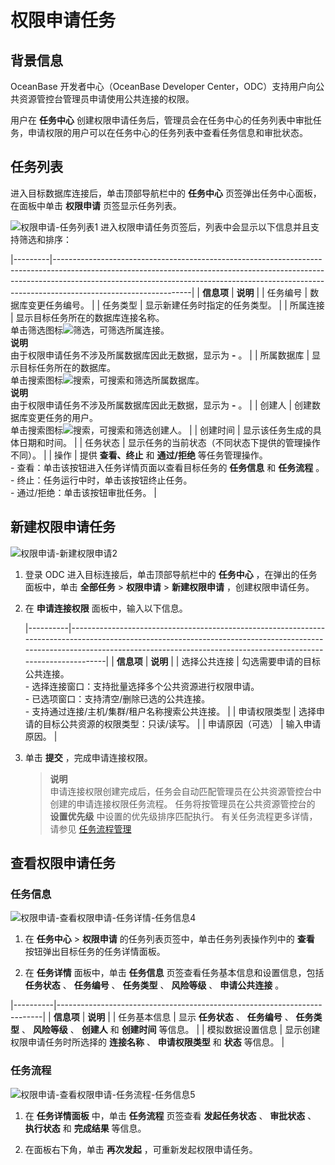 # 权限申请任务 


## **背景信息** 

OceanBase 开发者中心（OceanBase Developer Center，ODC）支持用户向公共资源管控台管理员申请使用公共连接的权限。

用户在 **任务中心** 创建权限申请任务后，管理员会在任务中心的任务列表中审批任务，申请权限的用户可以在任务中心的任务列表中查看任务信息和审批状态。

## **任务列表** 

进入目标数据库连接后，单击顶部导航栏中的 **任务中心** 页签弹出任务中心面板，在面板中单击 **权限申请** 页签显示任务列表。

![权限申请-任务列表1](https://obbusiness-private.oss-cn-shanghai.aliyuncs.com/doc/img/odc/340/%E6%9D%83%E9%99%90%E7%94%B3%E8%AF%B7-%E4%BB%BB%E5%8A%A1%E5%88%97%E8%A1%A81.png)
进入权限申请任务页签后，列表中会显示以下信息并且支持筛选和排序：

|---------|----------------------------------------------------------------------------------------------------------------------------------------------------------------------------------------------------------------------------------------------------------------------------|
| **信息项** | **说明**                                                                                                                                                                                                                                                                     |
| 任务编号    | 数据库变更任务编号。                                                                                                                                                                                                                                                                 |
| 任务类型    | 显示新建任务时指定的任务类型。                                                                                                                                                                                                                                                            |
| 所属连接    | 显示目标任务所在的数据库连接名称。<br> 单击筛选图标![筛选](https://help-static-aliyun-doc.aliyuncs.com/assets/img/zh-CN/0583667361/p352180.jpg)，可筛选所属连接。<br> **说明**<br> 由于权限申请任务不涉及所属数据库因此无数据，显示为 **-** 。                                                                                                                                     |
| 所属数据库   | 显示目标任务所在的数据库。<br> 单击搜索图标![搜索](https://help-static-aliyun-doc.aliyuncs.com/assets/img/zh-CN/5526247461/p416691.jpg)，可搜索和筛选所属数据库。<br> **说明**<br> 由于权限申请任务不涉及所属数据库因此无数据，显示为 **-** 。                                                                                                                                     |
| 创建人     | 创建数据库变更任务的用户。<br> 单击搜索图标![搜索](https://help-static-aliyun-doc.aliyuncs.com/assets/img/zh-CN/5526247461/p416691.jpg)，可搜索和筛选创建人。                                                                                                                                                                                                |
| 创建时间    | 显示该任务生成的具体日期和时间。                                                                                                                                                                                                                                                           |
| 任务状态    | 显示任务的当前状态（不同状态下提供的管理操作不同）。                                                                                                                                                                                                                                                 |
| 操作      | 提供 **查看、终止**  和  **通过/拒绝**  等任务管理操作。<br> - 查看：单击该按钮进入任务详情页面以查看目标任务的 **任务信息**  和 **任务流程** 。 <br> - 终止：任务运行中时，单击该按钮终止任务。 <br> - 通过/拒绝：单击该按钮审批任务。  |



## **新建权限申请任务** 

![权限申请-新建权限申请2](https://obbusiness-private.oss-cn-shanghai.aliyuncs.com/doc/img/odc/340/%E6%9D%83%E9%99%90%E7%94%B3%E8%AF%B7-%E6%96%B0%E5%BB%BA%E6%9D%83%E9%99%90%E7%94%B3%E8%AF%B72.png)

1. 登录 ODC 进入目标连接后，单击顶部导航栏中的 **任务中心** ，在弹出的任务面板中，单击 **全部任务** \> **权限申请** \> **新建权限申请** ，创建权限申请任务。

2. 在 **申请连接权限** 面板中，输入以下信息。

   |----------|---------------------------------------------------------------------------------------------------------------------------------------------------------------------------------------------------------------------------------------|
   | **信息项**  | **说明**                                                                                                                                                                                                                                |
   | 选择公共连接   | 勾选需要申请的目标公共连接。<br> - 选择连接窗口：支持批量选择多个公共资源进行权限申请。 <br> - 已选项窗口：支持清空/删除已选的公共连接。 <br> - 支持通过连接/主机/集群/租户名称搜索公共连接。 |
   | 申请权限类型   | 选择申请的目标公共资源的权限类型：只读/读写。                                                                                                                                                                                                               |
   | 申请原因（可选） | 输入申请原因。                                                                                                                                                                                                                               |


3. 单击 **提交** ，完成申请连接权限。

   > **说明**  
   > 申请连接权限创建完成后，任务会自动匹配管理员在公共资源管控台中创建的申请连接权限任务流程。
   > 任务将按管理员在公共资源管控台的 **设置优先级** 中设置的优先级排序匹配执行。
   > 有关任务流程更多详情，请参见 [任务流程管理](../4.web-odc-public-resource-management/4.web-odc-task-process.md)

## **查看权限申请任务** 

### **任务信息** 

![权限申请-查看权限申请-任务详情-任务信息4](https://obbusiness-private.oss-cn-shanghai.aliyuncs.com/doc/img/odc/340/%E6%9D%83%E9%99%90%E7%94%B3%E8%AF%B7-%E6%9F%A5%E7%9C%8B%E6%9D%83%E9%99%90%E7%94%B3%E8%AF%B7-%E4%BB%BB%E5%8A%A1%E8%AF%A6%E6%83%85-%E4%BB%BB%E5%8A%A1%E4%BF%A1%E6%81%AF4.png)

1. 在 **任务中心** \> **权限申请** 的任务列表页签中，单击任务列表操作列中的 **查看** 按钮弹出目标任务的任务详情面板。


2. 在 **任务详情** 面板中，单击 **任务信息** 页签查看任务基本信息和设置信息，包括 **任务状态** 、 **任务编号** 、 **任务类型** 、 **风险等级** 、 **申请公共连接** 。


|----------|--------------------------------------------------------------------------|
| **信息项**  | **说明**                                                                   |
| 任务基本信息   | 显示 **任务状态** 、 **任务编号** 、 **任务类型** 、 **风险等级** 、 **创建人**  和 **创建时间**  等信息。 |
| 模拟数据设置信息 | 显示创建权限申请任务时所选择的 **连接名称** 、 **申请权限类型**  和 **状态**  等信息。                    |



### **任务流程** 

![权限申请-查看权限申请-任务流程-任务信息5](https://obbusiness-private.oss-cn-shanghai.aliyuncs.com/doc/img/odc/340/%E6%9D%83%E9%99%90%E7%94%B3%E8%AF%B7-%E6%9F%A5%E7%9C%8B%E6%9D%83%E9%99%90%E7%94%B3%E8%AF%B7-%E4%BB%BB%E5%8A%A1%E6%B5%81%E7%A8%8B-%E4%BB%BB%E5%8A%A1%E4%BF%A1%E6%81%AF5.png)

1. 在 **任务详情面板** 中，单击 **任务流程** 页签查看 **发起任务状态** 、 **审批状态** 、 **执行状态** 和 **完成结果** 等信息。


2. 在面板右下角，单击 **再次发起** ，可重新发起权限申请任务。